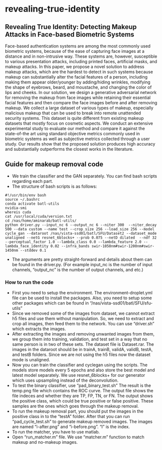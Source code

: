 # revealing-true-identity
## Revealing True Identity: Detecting Makeup Attacks in Face-based Biometric Systems

Face-based authentication systems are among the most commonly used biometric systems, because of the ease of capturing face images at a distance and in non-intrusive way. These systems are, however, susceptible to various presentation attacks, including printed faces, artificial masks, and makeup attacks. In this paper, we propose a novel solution to address makeup attacks, which are the hardest to detect in such systems because makeup can substantially alter the facial features of a person, including making them appear older/younger by adding/hiding wrinkles, modifying the shape of eyebrows, beard, and moustache, and changing the color of lips and cheeks. In our solution, we design a generative adversarial network for removing the makeup from face images while retaining their essential facial features and then compare the face images before and after removing makeup. We collect a large dataset of various types of makeup, especially malicious makeup that can be used to break into remote unattended security systems. This dataset is quite different from existing makeup datasets that mostly focus on cosmetic aspects. We conduct an extensive experimental study to evaluate our method and compare it against the state-of-the art using standard objective metrics commonly used in biometric systems as well as subjective metrics collected through a user study. Our results show that the proposed solution produces high accuracy and substantially outperforms the closest works in the literature.

## Guide for makeup removal code

-	We train the classifier and the GAN separately. You can find bash scripts regarding each part.
- The structure of bash scripts is as follows:
```
#!/usr/bin/env bash
source ~/.bashrc
conda activate batl-utils
nvidia-smi
whereis cuda
cat /usr/local/cuda/version.txt
cd /nas/home/aminarab/batl-utils/
python driver.py --input_nc 6 --output_nc 6 --niter 300  --niter_decay 500 --data custom --name test --crop_size 256 --load_size 256 --model cycle_gan --dataroot /nas/vista-ssd01/batl/SFU/Dataset2 --dataset_mode unaligned --netG resnet_6blocks+ --prob 0.075 --netD dilated  --ndf 32 --perceptual_factor 1.0 --lambda_class 0.0 --lambda_feature 2.0 --lambda_face_identity 0.02 --infra_bands swir-1050nm#swir-1200nm#swir-1450nm --stddev 0.1 
```
- The arguments are pretty straight-forward and details about them can be found in the driver.py. (For example input_nc is the number of input channels, “output_nc” is the number of output channels, and etc.)
### How to run the code
-	First you need to setup the environment. The environment-droplet.yml file can be used to install the packages. Also, you need to setup some other packages which can be found in “/nas/vista-ssd01/batl/SFU/sfu-utils”
- Since we removed some of the images from dataset, we cannot extract h5 files and use them without manipulation. So, we need to extract and crop all images, then feed them to the network. You can use “driver.sh” which extracts the images. 
- After extracting the images and removing unwanted images from them, we group them into training, validation, and test set in a way that no same person is in two of these sets. The dataset file is Dataset.rar. The images in the dataroot should be in trainA, trainB, validA, validB, testA, and testB folders. Since we are not using the h5 files now the dataset mode is unaligned. 
- Now you can train the classifier and cyclegan using the scripts. The models store models every 5 epochs and also store the best model and latest model separately. We use resnet_6blocks+ for our generator which uses upsampling instead of the deconvolution. 
- To test the binary classifier, use “pad_binary_test.sh” The result is the temp.png file which contains the ROC curve. The output file shows the file indeces and whether they are TP, FP, TN, or FN. The output shows the positive class, which could be true positive or false positive. These samples are the ones which goes through the makeup removal. 
- To run the makeup removal part, you should put the images in the positive class in to the “testA” folder. After that you can run “pad_cycle_test.sh” to generate makeup removed images. The images are named “i-after.png” and “i-before.png”. “I” is the index.
- To run the matcher, you have to use matlab.
- Open “run_matcher.m” file. We use “matcher.m” function to match makeup and no-makeup images.

